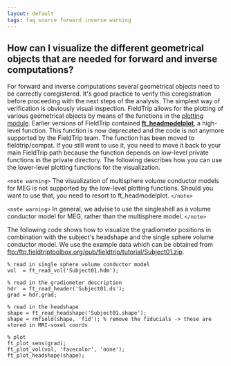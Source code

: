 ```yaml
---
layout: default
tags: faq source forward inverse warning
---
```


## How can I visualize the different geometrical objects that are needed for forward and inverse computations?

For forward and inverse computations several geometrical objects need to be correctly coregistered. It's good practice to verify this coregistration before proceeding with the next steps of the analysis. The simplest way of verification is obviously visual inspection. FieldTrip allows for the plotting of various geometrical objects by means of the functions in the [plotting module](/development/plotting). Earlier versions of FieldTrip contained **[ft_headmodelplot](/reference/ft_headmodelplot)**, a high-level function. This function is now deprecated and the code is not anymore supported by the FieldTrip team. The function has been moved to fieldtrip/compat. If you still want to use it, you need to move it back to your main FieldTrip path because the function depends on low-level private functions in the private directory. The following describes how you can use the lower-level plotting functions for the visualization. 

`<note warning>`
The visualization of multisphere volume conductor models for MEG is not supported by the low-level plotting functions. Should you want to use that, you need to resort to ft_headmodelplot.
`</note>`

`<note warning>`
In general, we advise to use the singleshell as a volume conductor model for MEG, rather than the multisphere model.
`</note>`

The following code shows how to visualize the gradiometer positions in combination with the subject's headshape and the single sphere volume conductor model. We use the example data which can be obtained from [ftp:/ftp.fieldtriptoolbox.org/pub/fieldtrip/tutorial/Subject01.zip](ftp://ftp.fieldtriptoolbox.org/pub/fieldtrip/tutorial/Subject01.zip).

	
	
	% read in single sphere volume conductor model
	vol  = ft_read_vol('Subject01.hdm');
	
	% read in the gradiometer description
	hdr  = ft_read_header('Subject01.ds'); 
	grad = hdr.grad;
	
	% read in the headshape
	shape = ft_read_headshape('Subject01.shape');
	shape = rmfield(shape, 'fid'); % remove the fiducials -> these are stored in MRI-voxel coords
	
	% plot
	ft_plot_sens(grad);
	ft_plot_vol(vol, 'facecolor', 'none');
	ft_plot_headshape(shape);
	



